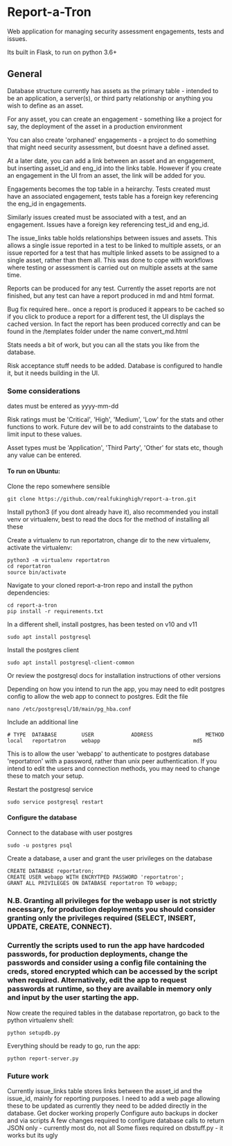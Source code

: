 # Report-a-Tron

Web application for managing security assessment engagements, tests and issues. 

Its built in Flask, to run on python 3.6+

## General 

Database structure currently has assets as the primary table - intended to be an application, a server(s), or third party relationship or anything you wish to define as an asset.

For any asset, you can create an engagement - something like a project for say, the deployment of the asset in a production environment

You can also create 'orphaned' engagements - a project to do something that might need security assessment, but doesnt have a defined asset.

At a later date, you can add a link between an asset and an engagement, but inserting asset_id and eng_id into the links table. However if you create an engagement in the UI from an asset, the link will be added for you. 

Engagements becomes the top table in a heirarchy. Tests created must have an associated engagement, tests table has a foreign key referencing the eng_id in engagements. 

Similarly issues created must be associated with a test, and an engagement. Issues have a foreign key referencing test_id and eng_id. 

The issue_links table holds relationships between issues and assets. This allows a single issue reported in a test to be linked to multiple assets, or an issue reported for a test that has multiple linked assets to be assigned to a single asset, rather than them all. This was done to cope with workflows where testing or assessment is carried out on multiple assets at the same time. 

Reports can be produced for any test. Currently the asset reports are not finished, but any test can have a report produced in md and html format. 

Bug fix required here.. once a report is produced it appears to be cached so if you click to produce a report for a different test, the UI displays the cached version. In fact the report has been produced correctly and can be found in the /templates folder under the name convert_md.html

Stats needs a bit of work, but you can all the stats you like from the database. 

Risk acceptance stuff needs to be added. Database is configured to handle it, but it needs building in the UI. 

### Some considerations

dates must be entered as yyyy-mm-dd

Risk ratings must be 'Critical', 'High', 'Medium', 'Low' for the stats and other functions to work. Future dev will be to add constraints to the database to limit input to these values. 

Asset types must be 'Application', 'Third Party', 'Other' for stats etc, though any value can be entered. 

#### To run on Ubuntu: 

Clone the repo somewhere sensible
```
git clone https://github.com/realfukinghigh/report-a-tron.git
```
Install python3 (if you dont already have it), also recommended you install venv or virtualenv, best to read the docs for the method of installing all these

Create a virtualenv to run reportatron, change dir to the new virtualenv, activate the virtualenv:
```
python3 -m virtualenv reportatron
cd reportatron
source bin/activate
```
Navigate to your cloned report-a-tron repo and install the python dependencies:
```
cd report-a-tron
pip install -r requirements.txt
```

In a different shell, install postgres, has been tested on v10 and v11
```
sudo apt install postgresql
```
Install the postgres client
```
sudo apt install postgresql-client-common
```
Or review the postgresql docs for installation instructions of other versions

Depending on how you intend to run the app, you may need to edit postgres config to allow the web app to connect to postgres. 
Edit the file
```
nano /etc/postgresql/10/main/pg_hba.conf
```
Include an additional line 
```
# TYPE  DATABASE        USER            ADDRESS                 METHOD
local   reportatron     webapp                         		md5
```
This is to allow the user 'webapp' to authenticate to postgres database 'reportatron' with a password, rather than unix peer authentication. 
If you intend to edit the users and connection methods, you may need to change these to match your setup.

Restart the postgresql service
```
sudo service postgresql restart
```

#### Configure the database

Connect to the database with user postgres
```
sudo -u postgres psql
```
Create a database, a user and grant the user privileges on the database
```
CREATE DATABASE reportatron;
CREATE USER webapp WITH ENCRYTPED PASSWORD 'reportatron';
GRANT ALL PRIVILEGES ON DATABASE reportatron TO webapp;
```
### N.B. Granting all privileges for the webapp user is not strictly necessary, for production deployments you should consider granting only the privileges required (SELECT, INSERT, UPDATE, CREATE, CONNECT). 
### Currently the scripts used to run the app have hardcoded passwords, for production deployments, change the passwords and consider using a config file containing the creds, stored encrypted which can be accessed by the script when required. Alternatively, edit the app to request passwords at runtime, so they are available in memory only and input by the user starting the app. 

Now create the required tables in the database reportatron, go back to the python virtualenv shell:
```
python setupdb.py
```
Everything should be ready to go, run the app: 
```
python report-server.py
```

### Future work
Currently issue_links table stores links between the asset_id and the issue_id, mainly for reporting purposes. I need to add a web page allowing these to be updated as currently they need to be added directly in the database.
Get docker working properly
Configure auto backups in docker and via scripts
A few changes required to configure database calls to return JSON only - currently most do, not all
Some fixes required on dbstuff.py - it works but its ugly




